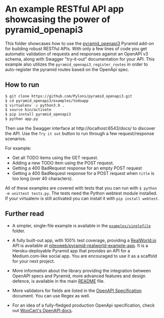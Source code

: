# An example RESTful API app showcasing the power of pyramid_openapi3

This folder showcases how to use the [pyramid_openapi3](https://github.com/Pylons/pyramid_openapi3) Pyramid add-on for building robust RESTful APIs. With only a few lines of code you get automatic validation of requests and responses against an OpenAPI v3 schema, along with Swagger "try-it-out" documentation for your API. This example also utilizes the `pyramid_openapi3_register_routes` in order to auto-register the pyramid routes based on the OpenApi spec.

## How to run

```bash
$ git clone https://github.com/Pylons/pyramid_openapi3.git
$ cd pyramid_openapi3/examples/todoapp
$ virtualenv -p python3.9 .
$ source bin/activate
$ pip install pyramid_openapi3
$ python app.py
```

Then use the Swagger interface at http://localhost:6543/docs/ to discover the API. Use the `Try it out` button to run through a few request/response scenarios.

For example:
* Get all TODO items using the GET request.
* Adding a new TODO item using the POST request.
* Getting a 400 BadRequest response for an empty POST request
* Getting a 400 BadRequest response for a POST request when `title` is too long (over 40 characters).

All of these examples are covered with tests that you can run with `$ python -m unittest tests.py`. The tests need the Python webtest module installed. If your virtualenv is still activated you can install it with `pip install webtest`.


## Further read

* A simpler, single-file example is available in the [`examples/singlefile`](https://github.com/Pylons/pyramid_openapi3/tree/master/examples/singlefile) folder.

* A fully built-out app, with 100% test coverage, providing a [RealWorld.io](https://realworld.io) API is available at [niteoweb/pyramid-realworld-example-app](https://github.com/niteoweb/pyramid-realworld-example-app). It is a Heroku-deployable Pyramid app that provides an API for a Medium.com-like social app. You are encouraged to use it as a scaffold for your next project.

* More information about the library providing the integration between OpenAPI specs and Pyramid, more advanced features and design defence, is available in the main [README](https://github.com/Pylons/pyramid_openapi3) file.

* More validators for fields are listed in the [OpenAPI Specification](https://github.com/OAI/OpenAPI-Specification/blob/master/versions/3.0.0.md#properties) document. You can use Regex as well.

* For an idea of a fully-fledged production OpenApi specification, check out [WooCart's OpenAPI docs](https://app.woocart.com/api/v1/).
